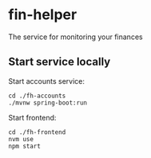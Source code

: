 # fin-helper
The service for monitoring your finances

## Start service locally
Start accounts service:
```
cd ./fh-accounts
./mvnw spring-boot:run
```

Start frontend:
```
cd ./fh-frontend
nvm use
npm start
```
